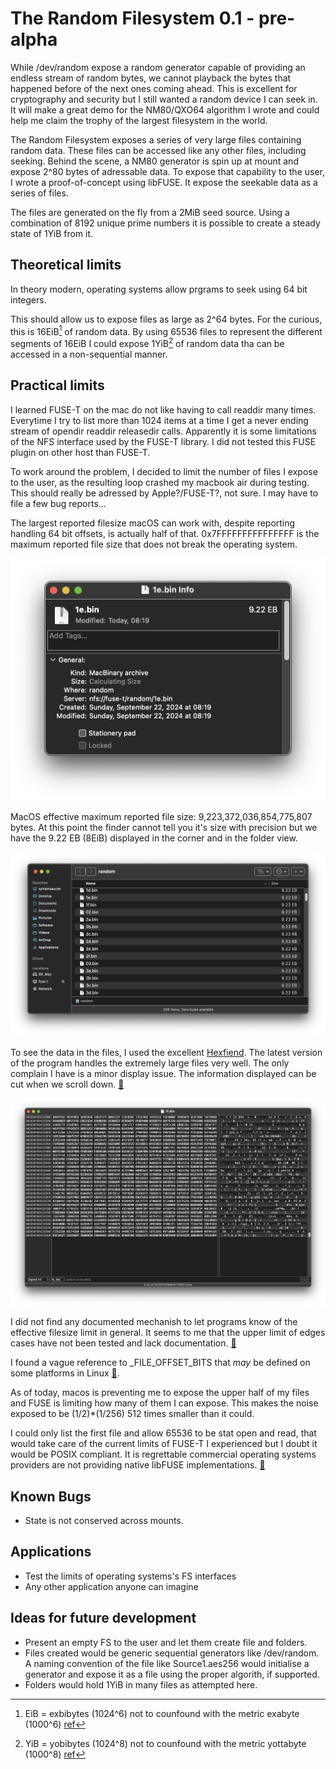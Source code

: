 # The Random Filesystem 0.1 - pre-alpha

While /dev/random expose a random generator capable of providing an endless stream of random bytes, we cannot playback the bytes that happened before of the next ones coming ahead. This is excellent for cryptography and security but I still wanted a random device I can seek in. It will make a great demo for the NM80/QXO64 algorithm I wrote and could help me claim the trophy of the largest filesystem in the world.

The Random Filesystem exposes a series of very large files containing random data. These files can be accessed like any other files, including seeking. Behind the scene, a NM80 generator is spin up at mount and expose 2^80 bytes of adressable data. To expose that capability to the user, I wrote a proof-of-concept using libFUSE. It expose the seekable data as a series of files.

The files are generated on the fly from a 2MiB seed source. Using a combination of 8192 unique prime numbers it is possible to create a steady state of 1YiB from it.

## Theoretical limits

In theory modern, operating systems allow prgrams to seek using 64 bit integers.

This should allow us to expose files as large as 2^64 bytes. For the curious, this is 16EiB[^1] of random data. By using 65536 files to represent the different segments of 16EiB I could expose 1YiB[^2] of random data tha can be accessed in a non-sequential manner.

## Practical limits

I learned FUSE-T on the mac do not like having to call readdir many times. Everytime I try to list more than 1024 items at a time I get a never ending stream of opendir readdir releasedir calls. Apparently it is some limitations of the NFS interface used by the FUSE-T library. I did not tested this FUSE plugin on other host than FUSE-T.

To work around the problem, I decided to limit the number of files I expose to the user, as the resulting loop crashed my macbook air during testing. This should really be adressed by Apple?/FUSE-T?, not sure. I may have to file a few bug reports...

The largest reported filesize macOS can work with, despite reporting handling 64 bit offsets, is actually half of that. 0x7FFFFFFFFFFFFFFF is the maximum reported file size that does not break the operating system.

![Info window displaying information about a file with a size set to 0x7FFFFFFFFFFFFFFF](info.png)

MacOS effective maximum reported file size: 9,223,372,036,854,775,807 bytes. At this point the finder cannot tell you it's size with precision but we have the 9.22 EB (8EiB) displayed in the corner and in the folder view.

![Info window displaying information about a file with a size set to 0x7FFFFFFFFFFFFFFF](finder.png)

To see the data in the files, I used the excellent [Hexfiend](https://hexfiend.com). The latest version of the program handles the extremely large files very well. The only complain I have is a minor display issue. The information displayed can be cut when we scroll down. [🐞](https://github.com/HexFiend/HexFiend/issues/488)

![Info window displaying information about a file with a size set to 0x7FFFFFFFFFFFFFFF](hexfiend-bad.png)

I did not find any documented mechanish to let programs know of the effective filesize limit in general. It seems to me that the upper limit of edges cases have not been tested and lack documentation. [🐛](MACOS-BUG-REPORT.txt)

I found a vague reference to _FILE_OFFSET_BITS that *may* be defined on some platforms in Linux [📖](https://www.man7.org/linux/man-pages/man3/loff_t.3type.html).

As of today, macos is preventing me to expose the upper half of my files and FUSE is limiting how many of them I can expose. This makes the noise exposed to be (1/2)*(1/256) 512 times smaller than it could.

I could only list the first file and allow 65536 to be stat open and read, that would take care of the current limits of FUSE-T I experienced but I doubt it would be POSIX compliant. It is regrettable commercial operating systems providers are not providing native libFUSE implementations. [🐜](https://github.com/macos-fuse-t/fuse-t/issues/63)

## Known Bugs

- State is not conserved across mounts.

## Applications

- Test the limits of operating systems's FS interfaces
- Any other application anyone can imagine

## Ideas for future development

- Present an empty FS to the user and let them create file and folders.
- Files created would be generic sequential generators like /dev/random. A naming convention of the file like Source1.aes256 would initialise a generator and expose it as a file using the proper algorith, if supported.
- Folders would hold 1YiB in many files as attempted here.

[^1]: EiB = exbibytes (1024^6) not to counfound with the metric exabyte (1000^6) [ref](https://en.wikipedia.org/wiki/Byte#Multiple-byte_units)

[^2]: YiB = yobibytes (1024^8) not to counfound with the metric yottabyte (1000^8) [ref](https://en.wikipedia.org/wiki/Byte#Multiple-byte_units)
